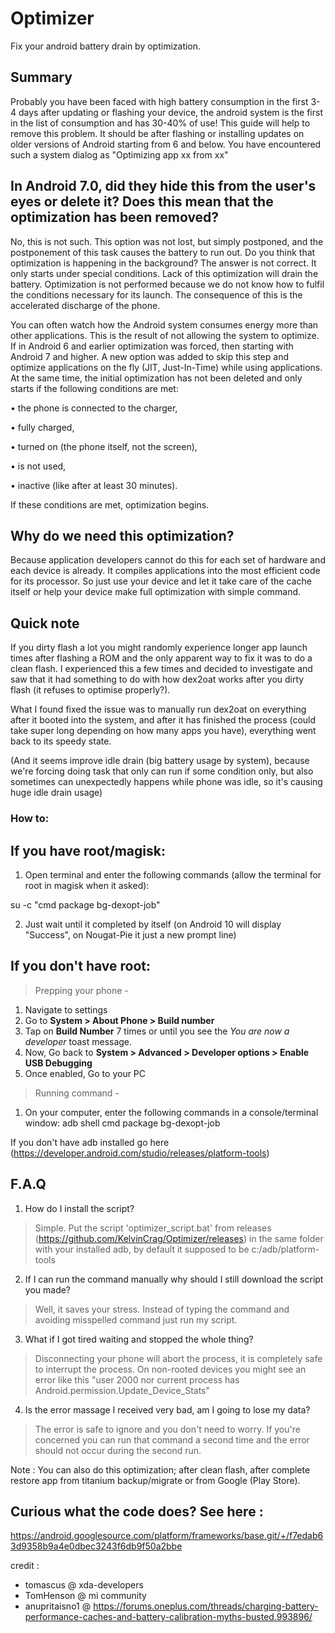 # Optimizer
Fix your android battery drain by optimization.

## Summary
Probably you have been faced with high battery consumption in the first 3-4 days after updating or flashing your device, the android system is the first in the list of consumption and has 30-40% of use! This guide will help to remove this problem.
It should be after flashing or installing updates on older versions of Android starting from 6 and below.
You have encountered such a system dialog as "Optimizing app xx from xx"

## In Android 7.0, did they hide this from the user's eyes or delete it? Does this mean that the optimization has been removed?
No, this is not such. This option was not lost, but simply postponed, and the postponement of this task causes the battery to run out. Do you think that optimization is happening in the background? The answer is not correct. It only starts under special conditions. Lack of this optimization will drain the battery. Optimization is not performed because we do not know how to fulfil the conditions necessary for its launch. The consequence of this is the accelerated discharge of the phone.
 
You can often watch how the Android system consumes energy more than other applications. This is the result of not allowing the system to optimize.
If in Android 6 and earlier optimization was forced, then starting with Android 7 and higher. A new option was added to skip this step and optimize applications on the fly (JIT, Just-In-Time) while using applications.
At the same time, the initial optimization has not been deleted and only starts if the following conditions are met:

• the phone is connected to the charger,

• fully charged,

• turned on (the phone itself, not the screen),

• is not used,

• inactive (like after at least 30 minutes).


If these conditions are met, optimization begins.

## Why do we need this optimization?
Because application developers cannot do this for each set of hardware and each device is already. It compiles applications into the most efficient code for its processor. So just use your device and let it take care of the cache itself or help your device make full optimization with simple command.

## Quick note
If you dirty flash a lot you might randomly experience longer app launch times after flashing a ROM and the only apparent way to fix it was to do a clean flash.
I experienced this a few times and decided to investigate and saw that it had something to do with how dex2oat works after you dirty flash (it refuses to optimise properly?). 

What I found fixed the issue was to manually run dex2oat on everything after it booted into the system, and after it has finished the process (could take super long depending on how many apps you have), everything went back to its speedy state.

(And it seems improve idle drain (big battery usage by system), because we're forcing doing task that only can run if some condition only, but also sometimes can unexpectedly happens while phone was idle, so it's causing huge idle drain usage)

### How to:

## If you have root/magisk:
1. Open terminal and enter the following commands (allow the terminal for root in magisk when it asked):

su -c "cmd package bg-dexopt-job"

2. Just wait until it completed by itself (on Android 10 will display "Success", on Nougat-Pie it just a new prompt line)


## If you don't have root:
> Prepping your phone - 
1. Navigate to settings
2. Go to **System > About Phone > Build number**
3. Tap on **Build Number** 7 times or until you see the *You are now a developer* toast message.
4. Now, Go back to **System > Advanced > Developer options > Enable USB Debugging**
5. Once enabled, Go to your PC

> Running command -
1. On your computer, enter the following commands in a console/terminal window:
adb shell
cmd package bg-dexopt-job

If you don't have adb installed go here (https://developer.android.com/studio/releases/platform-tools)

## F.A.Q
1. How do I install the script?
> Simple. Put the script 'optimizer_script.bat' from releases (https://github.com/KelvinCrag/Optimizer/releases) in the same folder with your installed adb, by default it supposed to be c:/adb/platform-tools

2. If I can run the command manually why should I still download the script you made?
> Well, it saves your stress. Instead of typing the command and avoiding misspelled command just run my script.

3. What if I got tired waiting and stopped the whole thing?
> Disconnecting your phone will abort the process, it is completely safe to interrupt the process.
On non-rooted devices you might see an error like this "user 2000 nor current process has Android.permission.Update_Device_Stats"

4. Is the error massage I received very bad, am I going to lose my data?
> The error is safe to ignore and you don't need to worry. 
If you're concerned you can run that command a second time and the error should not occur during the second run.


Note : You can also do this optimization; after clean flash, after complete restore app from titanium backup/migrate or from Google (Play Store).


## Curious what the code does? See here : 
https://android.googlesource.com/platform/frameworks/base.git/+/f7edab63d9358b9a4e0dbec3243f6db9f50a2bbe

credit : 
- tomascus @ xda-developers
- TomHenson @ mi community
- anupritaisno1 @ https://forums.oneplus.com/threads/charging-battery-performance-caches-and-battery-calibration-myths-busted.993896/


